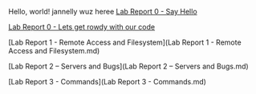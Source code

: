 Hello, world!
jannelly wuz heree
[Lab Report 0 - Say Hello](https://github.com/j6villanueva/cse15l-lab-reports/blob/main/lab-report-1-week-0.md) 

[Lab Report 0 - Lets get rowdy with our code](https://github.com/j6villanueva/cse15l-lab-reports/blob/main/test.md)
 
[Lab Report 1 - Remote Access and Filesystem](Lab Report 1 - Remote Access and Filesystem.md)

[Lab Report 2 – Servers and Bugs](Lab Report 2 – Servers and Bugs.md)

[Lab Report 3 - Commands](Lab Report 3 - Commands.md)
